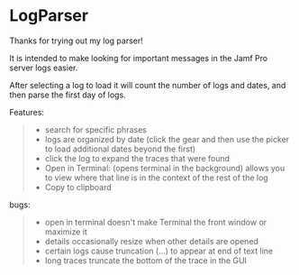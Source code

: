# LogParser

Thanks for trying out my log parser!

It is intended to make looking for important messages in the Jamf Pro server logs easier.

After selecting a log to load it will count the number of logs and dates, and then parse the first day of logs.

Features:
> - search for specific phrases
> - logs are organized by date (click the gear and then use the picker to load additional dates beyond the first)
> - click the log to expand the traces that were found
> - Open in Terminal: (opens terminal in the background) allows you to view where that line is in the context of the rest of the log
> - Copy to clipboard

bugs:
> - open in terminal doesn't make Terminal the front window or maximize it
> - details occasionally resize when other details are opened
> - certain logs cause truncation (...) to appear at end of text line
> - long traces truncate the bottom of the trace in the GUI
